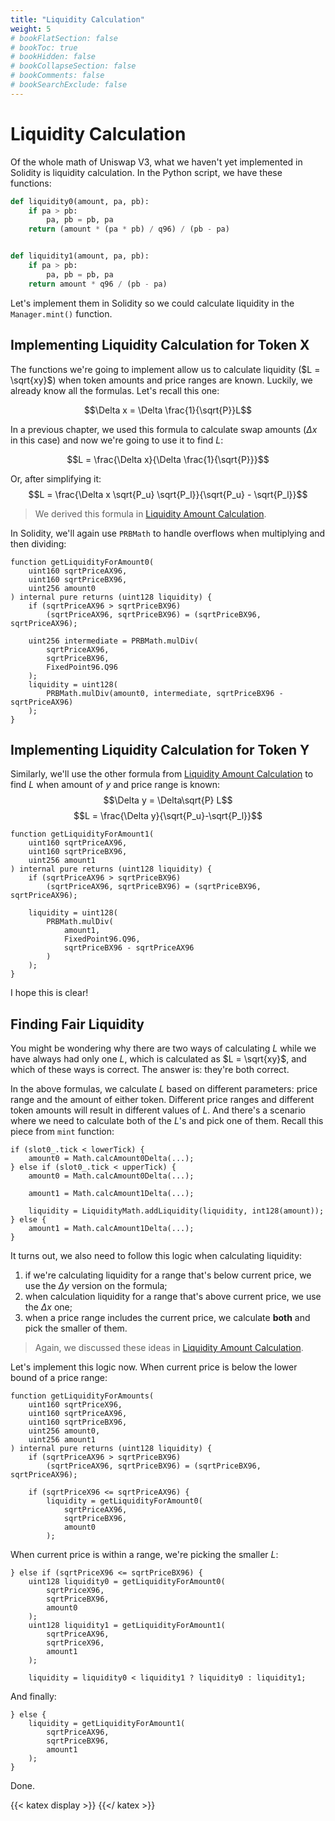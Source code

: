 ```yaml
---
title: "Liquidity Calculation"
weight: 5
# bookFlatSection: false
# bookToc: true
# bookHidden: false
# bookCollapseSection: false
# bookComments: false
# bookSearchExclude: false
---
```


# Liquidity Calculation

Of the whole math of Uniswap V3, what we haven't yet implemented in Solidity is liquidity calculation. In the Python
script, we have these functions:

```python
def liquidity0(amount, pa, pb):
    if pa > pb:
        pa, pb = pb, pa
    return (amount * (pa * pb) / q96) / (pb - pa)


def liquidity1(amount, pa, pb):
    if pa > pb:
        pa, pb = pb, pa
    return amount * q96 / (pb - pa)
```

Let's implement them in Solidity so we could calculate liquidity in the `Manager.mint()` function.

## Implementing Liquidity Calculation for Token X

The functions we're going to implement allow us to calculate liquidity ($L = \sqrt{xy}$) when token amounts and price
ranges are known. Luckily, we already know all the formulas. Let's recall this one:

$$\Delta x = \Delta \frac{1}{\sqrt{P}}L$$

In a previous chapter, we used this formula to calculate swap amounts ($\Delta x$ in this case) and now we're going to
use it to find $L$:

$$L = \frac{\Delta x}{\Delta \frac{1}{\sqrt{P}}}$$

Or, after simplifying it:
$$L = \frac{\Delta x \sqrt{P_u} \sqrt{P_l}}{\sqrt{P_u} - \sqrt{P_l}}$$

> We derived this formula in [Liquidity Amount Calculation](https://uniswapv3book.com/docs/milestone_1/calculating-liquidity/#liquidity-amount-calculation).

In Solidity, we'll again use `PRBMath` to handle overflows when multiplying and then dividing:

```solidity
function getLiquidityForAmount0(
    uint160 sqrtPriceAX96,
    uint160 sqrtPriceBX96,
    uint256 amount0
) internal pure returns (uint128 liquidity) {
    if (sqrtPriceAX96 > sqrtPriceBX96)
        (sqrtPriceAX96, sqrtPriceBX96) = (sqrtPriceBX96, sqrtPriceAX96);

    uint256 intermediate = PRBMath.mulDiv(
        sqrtPriceAX96,
        sqrtPriceBX96,
        FixedPoint96.Q96
    );
    liquidity = uint128(
        PRBMath.mulDiv(amount0, intermediate, sqrtPriceBX96 - sqrtPriceAX96)
    );
}
```

## Implementing Liquidity Calculation for Token Y

Similarly, we'll use the other formula from [Liquidity Amount Calculation](https://uniswapv3book.com/docs/milestone_1/calculating-liquidity/#liquidity-amount-calculation)
to find $L$ when amount of $y$ and price range is known:
$$\Delta y = \Delta\sqrt{P} L$$
$$L = \frac{\Delta y}{\sqrt{P_u}-\sqrt{P_l}}$$

```solidity
function getLiquidityForAmount1(
    uint160 sqrtPriceAX96,
    uint160 sqrtPriceBX96,
    uint256 amount1
) internal pure returns (uint128 liquidity) {
    if (sqrtPriceAX96 > sqrtPriceBX96)
        (sqrtPriceAX96, sqrtPriceBX96) = (sqrtPriceBX96, sqrtPriceAX96);

    liquidity = uint128(
        PRBMath.mulDiv(
            amount1,
            FixedPoint96.Q96,
            sqrtPriceBX96 - sqrtPriceAX96
        )
    );
}
```

I hope this is clear!

## Finding Fair Liquidity

You might be wondering why there are two ways of calculating $L$ while we have always had only one $L$, which is
calculated as $L = \sqrt{xy}$, and which of these ways is correct. The answer is: they're both correct.

In the above formulas, we calculate $L$ based on different parameters: price range and the amount of either token.
Different price ranges and different token amounts will result in different values of $L$. And there's a scenario where
we need to calculate both of the $L$'s and pick one of them. Recall this piece from `mint` function:

```solidity
if (slot0_.tick < lowerTick) {
    amount0 = Math.calcAmount0Delta(...);
} else if (slot0_.tick < upperTick) {
    amount0 = Math.calcAmount0Delta(...);

    amount1 = Math.calcAmount1Delta(...);

    liquidity = LiquidityMath.addLiquidity(liquidity, int128(amount));
} else {
    amount1 = Math.calcAmount1Delta(...);
}
```

It turns out, we also need to follow this logic when calculating liquidity:
1. if we're calculating liquidity for a range that's below current price, we use the $\Delta y$ version on the formula;
1. when calculation liquidity for a range that's above current price, we use the $\Delta x$ one;
1. when a price range includes the current price, we calculate **both** and pick the smaller of them.

> Again, we discussed these ideas in [Liquidity Amount Calculation](https://uniswapv3book.com/docs/milestone_1/calculating-liquidity/#liquidity-amount-calculation).

Let's implement this logic now.
When current price is below the lower bound of a price range:
```solidity
function getLiquidityForAmounts(
    uint160 sqrtPriceX96,
    uint160 sqrtPriceAX96,
    uint160 sqrtPriceBX96,
    uint256 amount0,
    uint256 amount1
) internal pure returns (uint128 liquidity) {
    if (sqrtPriceAX96 > sqrtPriceBX96)
        (sqrtPriceAX96, sqrtPriceBX96) = (sqrtPriceBX96, sqrtPriceAX96);

    if (sqrtPriceX96 <= sqrtPriceAX96) {
        liquidity = getLiquidityForAmount0(
            sqrtPriceAX96,
            sqrtPriceBX96,
            amount0
        );
```

When current price is within a range, we're picking the smaller $L$:
```solidity
} else if (sqrtPriceX96 <= sqrtPriceBX96) {
    uint128 liquidity0 = getLiquidityForAmount0(
        sqrtPriceX96,
        sqrtPriceBX96,
        amount0
    );
    uint128 liquidity1 = getLiquidityForAmount1(
        sqrtPriceAX96,
        sqrtPriceX96,
        amount1
    );

    liquidity = liquidity0 < liquidity1 ? liquidity0 : liquidity1;
```

And finally:
```solidity
} else {
    liquidity = getLiquidityForAmount1(
        sqrtPriceAX96,
        sqrtPriceBX96,
        amount1
    );
}
```

Done.


{{< katex display >}} {{</ katex >}}

